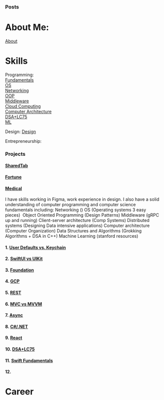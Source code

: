 ### Posts

# About Me:
[About](career.md)

# Skills  
Programming:  
[Fundamentals](fundamentals.md)  
[OS](os.md)  
[Networking](networking.md)  
[OOP](oop.md)  
[Middleware](middleware.md)  
[Cloud Computing](cloud.md)  
[Computer Architecture](comparch.md)  
[DSA+LC75](dsalc.md)  
[ML](ml.md)

Design:
[Design](design.md)

Entrepreneurship:


### Projects
#### [SharedTab](sharedtab.md)
#### [Fortune](fortune.md)
#### [Medical](medical.md)


I have skills working in Figma, work experience in design. I also have a solid understanding of computer programming and computer science fundamentals including: Networking () OS (Operating systems 3 easy pieces)  Object Oriented Programming (Design Patterns) Middleware (gRPC up and running) Client-server architecture (Comp Systems) Distributed systems (Designing Data intensive applications) Computer architecture (Computer Organization) Data Structures and Algorithms (Grokking Algorithms + DSA in C++) Machine Learning (stanford resources)



#### 1. [User Defaults vs. Keychain](first.md)
#### 2. [SwiftUI vs UIKit](second.md)
#### 3. [Foundation](foundation.md)
#### 4. [GCP](gcp.md)
#### 5. [REST](rest.md)
#### 6. [MVC vs MVVM](mvcmvvm.md)
#### 7. [Async](async.md)
#### 8. [C#/.NET](cnet.md)
#### 9. [React](react.md)
#### 10. [DSA+LC75](dsalc.md)
#### 11. [Swift Fundamentals](swift.md)
#### 12. 
# Career



